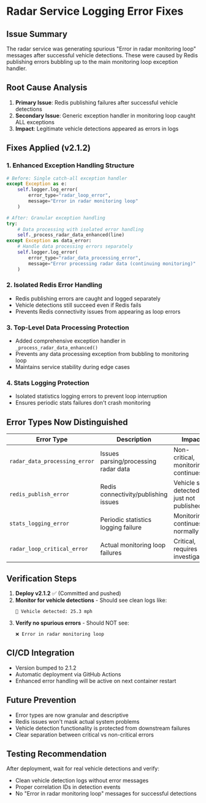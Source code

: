 # Radar Service Logging Error Fixes

## Issue Summary
The radar service was generating spurious "Error in radar monitoring loop" messages after successful vehicle detections. These were caused by Redis publishing errors bubbling up to the main monitoring loop exception handler.

## Root Cause Analysis
1. **Primary Issue**: Redis publishing failures after successful vehicle detections
2. **Secondary Issue**: Generic exception handler in monitoring loop caught ALL exceptions
3. **Impact**: Legitimate vehicle detections appeared as errors in logs

## Fixes Applied (v2.1.2)

### 1. Enhanced Exception Handling Structure
```python
# Before: Single catch-all exception handler
except Exception as e:
    self.logger.log_error(
        error_type="radar_loop_error",
        message="Error in radar monitoring loop"
    )

# After: Granular exception handling
try:
    # Data processing with isolated error handling
    self._process_radar_data_enhanced(line)
except Exception as data_error:
    # Handle data processing errors separately
    self.logger.log_error(
        error_type="radar_data_processing_error",
        message="Error processing radar data (continuing monitoring)"
    )
```

### 2. Isolated Redis Error Handling
- Redis publishing errors are caught and logged separately
- Vehicle detections still succeed even if Redis fails
- Prevents Redis connectivity issues from appearing as loop errors

### 3. Top-Level Data Processing Protection
- Added comprehensive exception handler in `_process_radar_data_enhanced()`
- Prevents any data processing exception from bubbling to monitoring loop
- Maintains service stability during edge cases

### 4. Stats Logging Protection
- Isolated statistics logging errors to prevent loop interruption
- Ensures periodic stats failures don't crash monitoring

## Error Types Now Distinguished

| Error Type | Description | Impact |
|------------|-------------|---------|
| `radar_data_processing_error` | Issues parsing/processing radar data | Non-critical, monitoring continues |
| `redis_publish_error` | Redis connectivity/publishing issues | Vehicle still detected, just not published |
| `stats_logging_error` | Periodic statistics logging failure | Monitoring continues normally |
| `radar_loop_critical_error` | Actual monitoring loop failures | Critical, requires investigation |

## Verification Steps

1. **Deploy v2.1.2** ✅ (Committed and pushed)
2. **Monitor for vehicle detections** - Should see clean logs like:
   ```
   🚗 Vehicle detected: 25.3 mph
   ```
3. **Verify no spurious errors** - Should NOT see:
   ```
   ❌ Error in radar monitoring loop
   ```

## CI/CD Integration
- Version bumped to 2.1.2
- Automatic deployment via GitHub Actions
- Enhanced error handling will be active on next container restart

## Future Prevention
- Error types are now granular and descriptive
- Redis issues won't mask actual system problems  
- Vehicle detection functionality is protected from downstream failures
- Clear separation between critical vs non-critical errors

## Testing Recommendation
After deployment, wait for real vehicle detections and verify:
- Clean vehicle detection logs without error messages
- Proper correlation IDs in detection events
- No "Error in radar monitoring loop" messages for successful detections